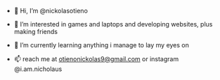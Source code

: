 - 👋 Hi, I’m @nickolasotieno
- 👀 I’m interested in games and laptops and developing websites, plus making friends 
- 🌱 I’m currently learning anything i manage to lay my eyes on

- 📫 reach me at otienonickolas9@gmail.com  or instagram @i.am.nicholaus

<!---
nickolasotieno/nickolasotieno is a ✨ special ✨ repository because its `README.md` (this file) appears on your GitHub profile.
You can click the Preview link to take a look at your changes.
--->
